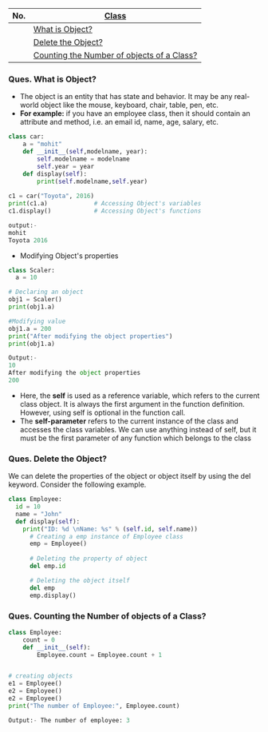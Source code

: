 |  No.  | [Class]()                                                                                     |
| :---: | --------------------------------------------------------------------------------------------- |
|       | [What is Object?](#ques-what-is-object)                                                       |
|       | [Delete the Object?](#ques-delete-the-object)                                                 |
|       | [Counting the Number of objects of a Class?](#ques-counting-the-number-of-objects-of-a-class) |

### Ques. What is Object?
* The object is an entity that has state and behavior. It may be any real-world object like the mouse, keyboard, chair, table, pen, etc.
* **For example:** if you have an employee class, then it should contain an attribute and method, i.e. an email id, name, age, salary, etc.
  
```python
class car:
    a = "mohit"
    def __init__(self,modelname, year):  
        self.modelname = modelname  
        self.year = year  
    def display(self):  
        print(self.modelname,self.year)  
  
c1 = car("Toyota", 2016)  
print(c1.a)             # Accessing Object's variables
c1.display()            # Accessing Object's functions

output:- 
mohit
Toyota 2016
```

* Modifying Object's properties
```python
class Scaler:
  a = 10

# Declaring an object
obj1 = Scaler()
print(obj1.a)

#Modifying value
obj1.a = 200
print("After modifying the object properties")
print(obj1.a) 

Output:-
10
After modifying the object properties
200
```


* Here, the **self** is used as a reference variable, which refers to the current class object. It is always the first argument in the function definition. However, using self is optional in the function call.
* The **self-parameter** refers to the current instance of the class and accesses the class variables. We can use anything instead of self, but it must be the first parameter of any function which belongs to the class



### Ques. Delete the Object?
We can delete the properties of the object or object itself by using the del keyword. Consider the following example.
```python
class Employee:  
  id = 10  
  name = "John"  
  def display(self):  
    print("ID: %d \nName: %s" % (self.id, self.name))  
      # Creating a emp instance of Employee class  
      emp = Employee()  
  
      # Deleting the property of object  
      del emp.id  

      # Deleting the object itself  
      del emp  
      emp.display()
```

### Ques. Counting the Number of objects of a Class?
```python
class Employee:
    count = 0
    def __init__(self):
        Employee.count = Employee.count + 1


# creating objects
e1 = Employee()
e2 = Employee()
e2 = Employee()
print("The number of Employee:", Employee.count)

Output:- The number of employee: 3
```